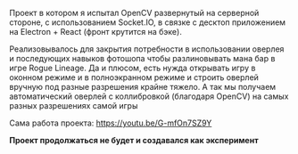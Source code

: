 Проект в котором я испытал OpenCV развернутый на серверной стороне, с использованием Socket.IO, в связке с десктоп приложением на Electron + React (фронт крутится на бэке).

Реализовывалось для закрытия потребности в использовании оверлея и последующих навыков фотошопа чтобы разлиновывать мана бар в игре Rogue Lineage. Да и плюсом, есть нужда открывать игру в оконном режиме и в полноэкранном режиме и строить оверлей вручную под разные разрешения крайне тяжело. А так мы получаем автоматический оверлей с коллибровкой (благодаря OpenCV) на самых разных разрешениях самой игры

Сама работа проекта:
https://youtu.be/G-mfOn7SZ9Y

**Проект продолжаться не будет и создавался как эксперимент**
